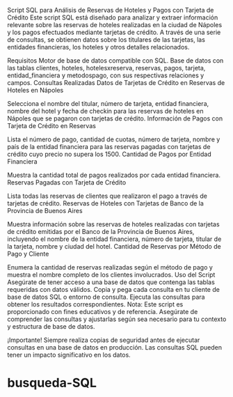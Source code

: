 
Script SQL para Análisis de Reservas de Hoteles y Pagos con Tarjeta de Crédito
Este script SQL está diseñado para analizar y extraer información relevante sobre las reservas de hoteles realizadas en la ciudad de Nápoles y los pagos efectuados mediante tarjetas de crédito. A través de una serie de consultas, se obtienen datos sobre los titulares de las tarjetas, las entidades financieras, los hoteles y otros detalles relacionados.

Requisitos
Motor de base de datos compatible con SQL.
Base de datos con las tablas clientes, hoteles, hotelesxreserva, reservas, pagos, tarjeta, entidad_financiera y metodospago, con sus respectivas relaciones y campos.
Consultas Realizadas
Datos de Tarjetas de Crédito en Reservas de Hoteles en Nápoles

Selecciona el nombre del titular, número de tarjeta, entidad financiera, nombre del hotel y fecha de checkin para las reservas de hoteles en Nápoles que se pagaron con tarjetas de crédito.
Información de Pagos con Tarjeta de Crédito en Reservas

Lista el número de pago, cantidad de cuotas, número de tarjeta, nombre y país de la entidad financiera para las reservas pagadas con tarjetas de crédito cuyo precio no supera los 1500.
Cantidad de Pagos por Entidad Financiera

Muestra la cantidad total de pagos realizados por cada entidad financiera.
Reservas Pagadas con Tarjeta de Crédito

Lista todas las reservas de clientes que realizaron el pago a través de tarjetas de crédito.
Reservas de Hoteles con Tarjetas de Banco de la Provincia de Buenos Aires

Muestra información sobre las reservas de hoteles realizadas con tarjetas de crédito emitidas por el Banco de la Provincia de Buenos Aires, incluyendo el nombre de la entidad financiera, número de tarjeta, titular de la tarjeta, nombre y ciudad del hotel.
Cantidad de Reservas por Método de Pago y Cliente

Enumera la cantidad de reservas realizadas según el método de pago y muestra el nombre completo de los clientes involucrados.
Uso del Script
Asegúrate de tener acceso a una base de datos que contenga las tablas requeridas con datos válidos.
Copia y pega cada consulta en tu cliente de base de datos SQL o entorno de consulta.
Ejecuta las consultas para obtener los resultados correspondientes.
Nota: Este script es proporcionado con fines educativos y de referencia. Asegúrate de comprender las consultas y ajustarlas según sea necesario para tu contexto y estructura de base de datos.

¡Importante! Siempre realiza copias de seguridad antes de ejecutar consultas en una base de datos en producción. Las consultas SQL pueden tener un impacto significativo en los datos.
# busqueda-SQL
